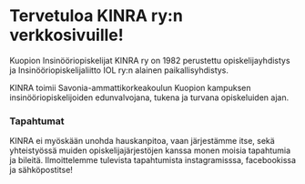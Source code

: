# Tervetuloa KINRA ry:n verkkosivuille!

Kuopion Insinööriopiskelijat KINRA ry on 1982 perustettu opiskelijayhdistys ja Insinööriopiskelijaliitto IOL ry:n alainen paikallisyhdistys.

KINRA toimii Savonia-ammattikorkeakoulun Kuopion kampuksen insinööriopiskelijoiden edunvalvojana, tukena ja turvana opiskeluiden ajan. 

### Tapahtumat

KINRA ei myöskään unohda hauskanpitoa, vaan järjestämme itse, sekä yhteistyössä muiden opiskelijajärjestöjen kanssa monen moisia tapahtumia ja bileitä. Ilmoittelemme tulevista tapahtumista instagramisssa, facebookissa ja sähköpostitse!
